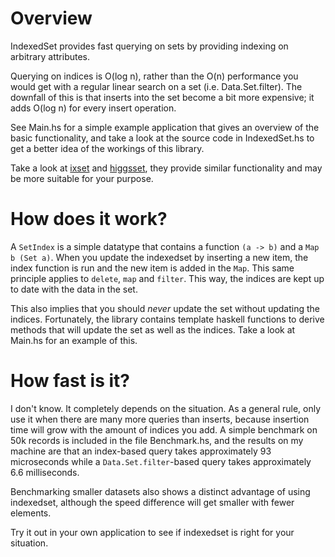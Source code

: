 Overview
========

IndexedSet provides fast querying on sets by providing indexing on arbitrary attributes.

Querying on indices is O(log n), rather than the O(n) performance you would get with a regular linear search on a set (i.e. Data.Set.filter). The downfall of this is that inserts into the set become a bit more expensive; it adds O(log n) for every insert operation.

See Main.hs for a simple example application that gives an overview of the basic functionality, and take a look at the source code in IndexedSet.hs to get a better idea of the workings of this library.

Take a look at [ixset][0] and [higgsset][1], they provide similar functionality and may be more suitable for your purpose.

[0]: http://hackage.haskell.org/packages/archive/ixset/1.0.2/doc/html/Data-IxSet.html
[1]: http://hackage.haskell.org/package/HiggsSet-0.1

How does it work?
=================

A `SetIndex` is a simple datatype that contains a function `(a -> b)` and a `Map b (Set a)`. When you update the indexedset by inserting a new item, the index function is run and the new item is added in the `Map`. This same principle applies to `delete`, `map` and `filter`. This way, the indices are kept up to date with the data in the set.

This also implies that you should *never* update the set without updating the indices. Fortunately, the library contains template haskell functions to derive methods that will update the set as well as the indices. Take a look at Main.hs for an example of this.

How fast is it?
===============

I don't know. It completely depends on the situation. As a general rule, only use it when there are many more queries than inserts, because insertion time will grow with the amount of indices you add. A simple benchmark on 50k records is included in the file Benchmark.hs, and the results on my machine are that an index-based query takes approximately 93 microseconds while a `Data.Set.filter`-based query takes approximately 6.6 milliseconds.

Benchmarking smaller datasets also shows a distinct advantage of using indexedset, although the speed difference will get smaller with fewer elements.

Try it out in your own application to see if indexedset is right for your situation.

